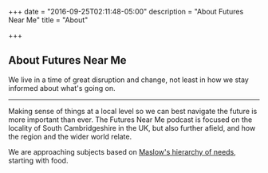 +++
date = "2016-09-25T02:11:48-05:00"
description = "About Futures Near Me"
title = "About"

+++

## About Futures Near Me

We live in a time of great disruption and change, not least in how we stay informed about what's going on.

<hr>

Making sense of things at a local level so we can best navigate the future is more important than ever.
The Futures Near Me podcast is focused on the locality of South Cambridgeshire in the UK, but also further afield, and how the region and the wider world relate.

We are approaching subjects based on [Maslow's hierarchy of needs](https://g.co/kgs/sk8xSg), starting with food.
